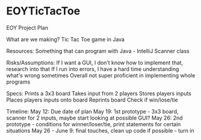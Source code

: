 # EOYTicTacToe
EOY Project Plan

What are we making?
Tic Tac Toe game in Java

Resources:
Something that can program with Java - IntelliJ
Scanner class

Risks/Assumptions:
If I want a GUI, I don’t know how to implement that, research into that
If I run into errors, I have a hard time understanding what's wrong sometimes
Overall not super proficient in implementing whole programs

Specs:
Prints a 3x3 board
Takes input from 2 players
Stores players inputs
Places players inputs onto board
Reprints board
Check if win/lose/tie

Timeline:
May 12: Due date of plan
May 19: 1st prototype - 3x3 board, scanner for 2 inputs, maybe start looking at possible GUI?
May 26: 2nd prototype - conditions for winner/loser/tie, print statements for certain situations
May 26 - June 9: final touches, clean up code if possible - turn in
